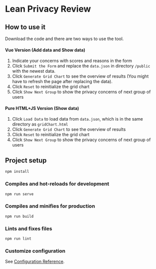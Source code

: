 # Lean Privacy Review

## How to use it
Download the code and there are two ways to use the tool.

#### Vue Version (Add data and Show data)
1. Indicate your concerns with scores and reasons in the form
2. Click `Submit the Form` and replace the `data.json` in directory `/public` with the newest data.
3. Click `Generate Grid Chart` to see the overview of results (You might have to refresh the page after replacing the data).
4. Click `Reset` to reinitialize the grid chart
5. Click `Show Next Group` to show the privacy concerns of next group of users

#### Pure HTML+JS Version (Show data)
1. Click `Load Data` to load data from `data.json`, which is in the same directory as `gridChart.html`
2. Click `Generate Grid Chart` to see the overview of results
3. Click `Reset` to reinitialize the grid chart
4. Click `Show Next Group` to show the privacy concerns of next group of users

## Project setup
```
npm install
```

### Compiles and hot-reloads for development
```
npm run serve
```

### Compiles and minifies for production
```
npm run build
```

### Lints and fixes files
```
npm run lint
```

### Customize configuration
See [Configuration Reference](https://cli.vuejs.org/config/).
